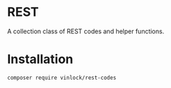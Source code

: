 # REST
A collection class of REST codes and helper functions.

# Installation
```
composer require vinlock/rest-codes
```
